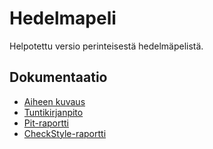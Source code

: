 # Hedelmapeli
Helpotettu versio perinteisestä hedelmäpelistä.

## Dokumentaatio
- [Aiheen kuvaus](Dokumentaatio/aiheenKuvausJaRakenne.md)
- [Tuntikirjanpito](dokumentaatio/tuntikirjanpito.md)
- [Pit-raportti](https://htmlpreview.github.io/?https://github.com/larimari/Hedelmapeli/tree/master/Dokumentaatio/pit/index.html)
- [CheckStyle-raportti](https://htmlpreview.github.io/?https://github.com/larimari/Hedelmapeli/tree/master/Dokumentaatio/checkstyle/checkstyle.html)